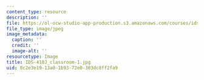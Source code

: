 ```yaml
---
content_type: resource
description: ''
file: https://ol-ocw-studio-app-production.s3.amazonaws.com/courses/ids-410j-modeling-and-assessment-for-policy-spring-2013/8c2e3e1913a01b9372e0303dc8ff2fa9_IDS-410J_classroom-1.jpg
file_type: image/jpeg
image_metadata:
  caption: ''
  credit: ''
  image-alt: ''
resourcetype: Image
title: IDS-410J_classroom-1.jpg
uid: 8c2e3e19-13a0-1b93-72e0-303dc8ff2fa9
---
```

